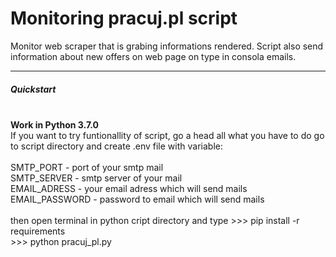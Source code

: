 # Monitoring pracuj.pl script

Monitor web scraper that is grabing informations rendered. Script also send information about new offers on web page on type in consola emails.

<hr>

<h5>Quickstart</h5>
<br>
<b>Work in Python 3.7.0</b><br>
If you want to try funtionallity of script, go a head all what you have to do go to script directory and create .env file with variable: 
<br><br>
SMTP_PORT - port of your smtp mail <br>
SMTP_SERVER - smtp server of your mail <br>
EMAIL_ADRESS - your email adress which will send mails <br>
EMAIL_PASSWORD -  password to email which will send mails<br>
 <br>
 then open terminal in python cript directory and type
 >>> pip install -r requirements<br>
 >>> python pracuj_pl.py<br>
